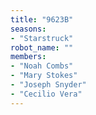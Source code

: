```yaml
---
title: "9623B"
seasons:
- "Starstruck"
robot_name: ""
members:
- "Noah Combs"
- "Mary Stokes"
- "Joseph Snyder"
- "Cecilio Vera"
---
```

